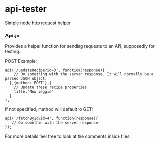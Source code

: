 # api-tester
Simple node http request helper

### Api.js

Provides a helper function for sending requests to an API, supposedly for testing.

POST Example:

    api('/updateRecipe?id=3', function(response){
        // Do something with the server response. It will normally be a parsed JSON object.
      },{method:'POST'},{
        // Update these recipe properties
        title:"New Veggie" 
      }
    );

If not specified, method will default to GET:


    api('/fetchById?id=4', function(response){
       // Do somethin with the server response.
    });

For more details feel free to look at the comments inside files.
